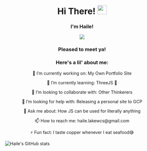 




   
<h1 align="center">Hi There! <img src="https://raw.githubusercontent.com/MartinHeinz/MartinHeinz/master/wave.gif" width="30px"></h1>
<h3 align="center">I'm Haile! </h2>

<p align="center">
  <img src="https://media.giphy.com/media/1kkxWqT5nvLXupUTwK/giphy.gif">
</p>

<h3 align="center">Pleased to meet ya!</h2>

<h3 align="center">Here's a lil' about me:</h2>
<p align="center">
  <p align="center"> 🔭 I’m currently working on: My Own Portfolio Site</p>
  <p align="center"> 🌱 I’m currently learning: ThreeJS 💎</p>
  <p align="center"> 👯 I’m looking to collaborate with: Other Thinkerers</p>
  <p align="center"> 🤔 I’m looking for help with: Releasing a personal site to GCP</p>
  <p align="center"> 💬 Ask me about: How JS can be used for literally anything</p>
  <p align="center"> 📫 How to reach me: haile.lakewcs@gmail.com</p>
  <p align="center"> ⚡ Fun fact: I taste copper whenever I eat seafood😅</p>
</p>


![Haile's GitHub stats](https://github-readme-stats.vercel.app/api?username=HaileLakew&show_icons=true)








